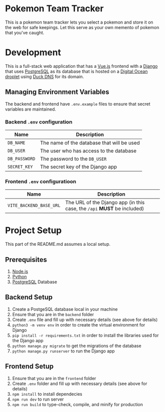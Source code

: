 # Pokemon Team Tracker
This is a pokemon team tracker lets you select a pokemon and store it on the web for safe keepings. Let this serve as your own memento of pokemon that you've caught.

# Development
This is a full-stack web application that has a [Vue.js](https://vuejs.org) frontend with a [Django](https://www.djangoproject.com) that uses [PostgreSQL](https://www.postgresql.org) as its database that is hosted on a [Digital Ocean droplet](https://www.digitalocean.com) using [Duck DNS](https://www.duckdns.org) for its domain.

## Managing Environment Variables
The backend and frontend have `.env.example` files to ensure that secret variables are maintained.

### Backend `.env` configuration
| **Name**                | **Description**                                                    |
| ----------------------- | ------------------------------------------------------------------ |
| `DB_NAME`               | The name of the database that will be used |
| `DB_USER`               | The user who has access to the database |
| `DB_PASSWORD`           | The password to the `DB_USER` |
| `SECRET_KEY`            | The secret key of the Django app |

### Frontend `.env` configuratioon
| **Name**                | **Description**                                                    |
| ----------------------- | ------------------------------------------------------------------ |
| `VITE_BACKEND_BASE_URL` | The URL of the Django app (in this case, the `/api` **MUST** be included) |

# Project Setup
This part of the README.md assumes a local setup.

## Prerequisites
1. [Node.js](https://nodejs.org/en)
2. [Python](https://www.python.org)
3. [PostgreSQL](https://www.postgresql.org) Database

## Backend Setup
1. Create a PostgeSQL database local in your machine
2. Ensure that you are in the `backend` folder
3. Create `.env` file and fill up with necessary details (see above for details)
4. `python3 -m venv env` in order to create the virtual environment for Django
5. `pip install -r requirements.txt` in order to install the libraries used for the Django app
6. `python manage.py migrate` to get the migrations of the database
7. `python manage.py runserver` to run the Django app

## Frontend Setup
1. Ensure that you are in the `frontend` folder
2. Create `.env` folder and fill up with necessary details (see above for details)
3. `npm install` to install dependecies
4. `npm run dev` to run server
5. `npm run build` to type-check, compile, and minify for production
